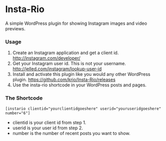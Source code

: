 Insta-Rio
=========

A simple WordPress plugin for showing Instagram images and video previews.

### Usage

1. Create an Instagram application and get a client id. http://instagram.com/developer/
2. Get your Instagram user id. This is not your username. http://jelled.com/instagram/lookup-user-id
3. Install and activate this plugin like you would any other WordPress plugin. https://github.com/krio/Insta-Rio/releases
4. Use the insta-rio shortcode in your WordPress posts and pages.

### The Shortcode

` [instario clientid="yourclientidgoeshere" userid="youruseridgoeshere" number="6"] `

* clientid is your client id from step 1.
* userid is your user id from step 2.
* number is the number of recent posts you want to show.
